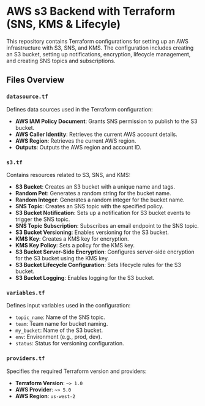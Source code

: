# AWS s3 Backend with Terraform (SNS, KMS & Lifecyle)

This repository contains Terraform configurations for setting up an AWS infrastructure with S3, SNS, and KMS. The configuration includes creating an S3 bucket, setting up notifications, encryption, lifecycle management, and creating SNS topics and subscriptions.

## Files Overview 

### `datasource.tf`

Defines data sources used in the Terraform configuration:
- **AWS IAM Policy Document**: Grants SNS permission to publish to the S3 bucket.
- **AWS Caller Identity**: Retrieves the current AWS account details.
- **AWS Region**: Retrieves the current AWS region.
- **Outputs**: Outputs the AWS region and account ID.

### `s3.tf`

Contains resources related to S3, SNS, and KMS:
- **S3 Bucket**: Creates an S3 bucket with a unique name and tags.
- **Random Pet**: Generates a random string for the bucket name.
- **Random Integer**: Generates a random integer for the bucket name.
- **SNS Topic**: Creates an SNS topic with the specified policy.
- **S3 Bucket Notification**: Sets up a notification for S3 bucket events to trigger the SNS topic.
- **SNS Topic Subscription**: Subscribes an email endpoint to the SNS topic.
- **S3 Bucket Versioning**: Enables versioning for the S3 bucket.
- **KMS Key**: Creates a KMS key for encryption.
- **KMS Key Policy**: Sets a policy for the KMS key.
- **S3 Bucket Server-Side Encryption**: Configures server-side encryption for the S3 bucket using the KMS key.
- **S3 Bucket Lifecycle Configuration**: Sets lifecycle rules for the S3 bucket.
- **S3 Bucket Logging**: Enables logging for the S3 bucket.

### `variables.tf`

Defines input variables used in the configuration:
- `topic_name`: Name of the SNS topic.
- `team`: Team name for bucket naming.
- `my_bucket`: Name of the S3 bucket.
- `env`: Environment (e.g., prod, dev).
- `status`: Status for versioning configuration.

### `providers.tf`

Specifies the required Terraform version and providers:
- **Terraform Version**: `~> 1.0`
- **AWS Provider**: `~> 5.0`
- **AWS Region**: `us-west-2`

